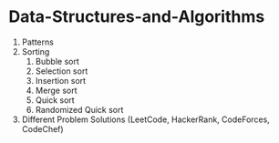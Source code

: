 # Data-Structures-and-Algorithms

1. Patterns
2. Sorting
	1. Bubble sort
	2. Selection sort
	3. Insertion sort
	4. Merge sort
	5. Quick sort
	6. Randomized Quick sort
3. Different Problem Solutions (LeetCode, HackerRank, CodeForces, CodeChef)
